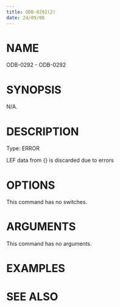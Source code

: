 ```yaml
---
title: ODB-0292(2)
date: 24/09/08
---
```


# NAME

ODB-0292 - ODB-0292

# SYNOPSIS

N/A.

# DESCRIPTION

Type: ERROR

LEF data from {} is discarded due to errors

# OPTIONS

This command has no switches.

# ARGUMENTS

This command has no arguments.

# EXAMPLES

# SEE ALSO
